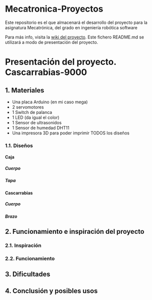 # Mecatronica-Proyectos
Este repositorio es el que almacenará el desarrollo del proyecto para la asignatura Mecatrónica, del grado en ingeniería robótica software

Para más info, visita la [wiki del proyecto](https://github.com/evafc003/Mecatronica-Proyectos/wiki). Este fichero README.md se utilizará a modo de presentación del proyecto.

# Presentación del proyecto. Cascarrabias-9000
## 1. Materiales
* Una placa Arduino (en mi caso mega)
* 2 servomotores
* 1 Switch de palanca
* 1 LED (da igual el color)
* 1 Sensor de ultrasonidos
* 1 Sensor de humedad DHT11
* Una impresora 3D para poder imprimir TODOS los diseños

### 1.1. Diseños
#### Caja
##### Cuerpo
##### Tapa
#### Cascarrabias
##### Cuerpo
##### Brazo

## 2. Funcionamiento e inspiración del proyecto
### 2.1. Inspiración
### 2.2. Funcionamiento

## 3. Dificultades
## 4. Conclusión y posibles usos
